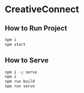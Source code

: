 # CreativeConnect

## How to Run Project

```bash
npm i
npm start
```

## How to Serve

```bash
npm i -g serve
npm i
npm run build
npm run serve
```
